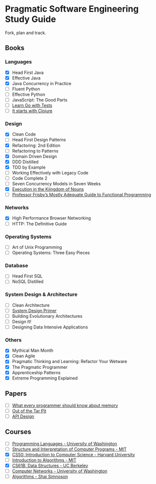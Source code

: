 # Pragmatic Software Engineering Study Guide
Fork, plan and track.

## Books
### Languages
- [x] Head First Java
- [x] Effective Java
- [x] Java Concurrency in Practice
- [ ] Fluent Python
- [ ] Effective Python
- [ ] JavaScript: The Good Parts
- [ ] [Learn Go with Tests](https://quii.gitbook.io/learn-go-with-tests/)
- [ ] [It starts with Clojure](https://github.com/anan44/it-starts-with-clojure)

### Design
- [x] Clean Code
- [ ] Head First Design Patterns
- [x] Refactoring: 2nd Edition
- [ ] Refactoring to Patterns
- [x] Domain Driven Design
- [x] DDD Distilled
- [x] TDD by Example
- [ ] Working Effectively with Legacy Code
- [ ] Code Complete 2
- [ ] Seven Concurrency Models in Seven Weeks
- [x] [Execution in the Kiingdom of Nouns](https://www.eecis.udel.edu/~decker/courses/280f07/paper/KingJava.pdf)
- [ ] [Professor Frisby’s Mostly Adequate Guide to Functional Programming](https://mostly-adequate.gitbooks.io/mostly-adequate-guide/)

### Networks
- [x] High Performance Browser Networking
- [ ] HTTP: The Definitive Guide

### Operating Systems
- [ ] Art of Unix Programming
- [ ] Operating Systems: Three Easy Pieces

### Database
- [ ] Head First SQL
- [ ] NoSQL Distilled

### System Design & Architecture
- [ ] Clean Architecture
- [ ] [System Design Primer](https://github.com/donnemartin/system-design-primer)
- [ ] Building Evolutionary Architectures
- [ ] Design It!
- [ ] Designing Data Intensive Applications

### Others
- [x] Mythical Man Month
- [x] Clean Agile
- [x] Pragmatic Thinking and Learning: Refactor Your Wetware
- [x] The Pragmatic Programmer
- [x] Apprenticeship Patterns
- [x] Extreme Programming Explained

## Papers
- [ ] [What every programmer should know about memory](https://people.freebsd.org/~lstewart/articles/cpumemory.pdf)
- [ ] [Out of the Tar Pit](https://github.com/papers-we-love/papers-we-love/blob/master/design/out-of-the-tar-pit.pdf)
- [ ] [API Design](https://github.com/papers-we-love/papers-we-love/blob/master/api_design/api-design.pdf)

## Courses
- [ ] [Programming Languages - University of Washington](https://www.coursera.org/learn/programming-languages/)
- [ ] [Structure and Interpretation of Computer Programs - MIT](https://ocw.mit.edu/courses/electrical-engineering-and-computer-science/6-001-structure-and-interpretation-of-computer-programs-spring-2005/video-lectures/)
- [x] [CS50: Introduction to Computer Science - Harvard University](https://courses.edx.org/courses/course-v1:HarvardX+CS50+X/course/)
- [ ] [Introduction to Algorithms - MIT](https://www.youtube.com/playlist?list=PLUl4u3cNGP61Oq3tWYp6V_F-5jb5L2iHb)
- [x] [CS61B: Data Structures - UC Berkeley](https://www.youtube.com/playlist?list=PLGEPPJVr9TfOt404VxZaQK-hLkcbCrTyP)
- [ ] [Computer Networks - University of Washington](https://www.youtube.com/playlist?list=PLVEo1P9gAninM7KwP1KKolfMQdNs6P6Am)
- [ ] [Algorithms - Shai Simnoson](https://www.youtube.com/playlist?list=PLFDnELG9dpVxQCxuD-9BSy2E7BWY3t5Sm)
